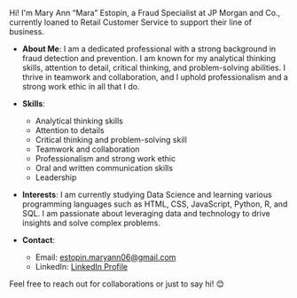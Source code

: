 Hi! I'm Mary Ann “Mara” Estopin, a Fraud Specialist at JP Morgan and Co., currently loaned to Retail Customer Service to support their line of business.

- **About Me**: I am a dedicated professional with a strong background in fraud detection and prevention. I am known for my analytical thinking skills, attention to detail, critical thinking, and problem-solving abilities. I thrive in teamwork and collaboration, and I uphold professionalism and a strong work ethic in all that I do.

- **Skills**:
  - Analytical thinking skills
  - Attention to details
  - Critical thinking and problem-solving skill
  - Teamwork and collaboration
  - Professionalism and strong work ethic
  - Oral and written communication skills
  - Leadership

- **Interests**: I am currently studying Data Science and learning various programming languages such as HTML, CSS, JavaScript, Python, R, and SQL. I am passionate about leveraging data and technology to drive insights and solve complex problems.

- **Contact**:
  - Email: estopin.maryann06@gmail.com
  - LinkedIn: [LinkedIn Profile](https://www.linkedin.com/in/mary-ann-estopin-a7b9a8a3/)

Feel free to reach out for collaborations or just to say hi! 😊


